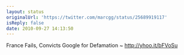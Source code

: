 ```yaml
---
layout: status
originalUrl: 'https://twitter.com/marcgg/status/25689919117'
isReply: false
date: 2010-09-27 14:13:50
---
```


France Fails, Convicts Google for Defamation ~ http://yhoo.it/bFVoSu
